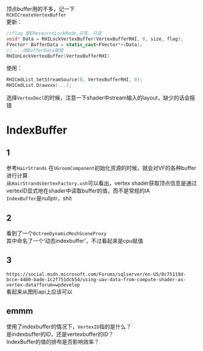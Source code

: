 顶点buffer用的不多，记一下  
`RCHICreateVertexBuffer`  
更新：  
```cpp
//flag 是EResourceLockMode,只写、只读
void* Data = RHILockVertexBuffer(VertexBufferRHI, 0, size, flag);
FVector* BufferData = static_cast<FVector*>(Data);
//....给BufferData赋值
RHIUnLockVertexBuffer(VertexBufferRHI)
```  
使用：
```cpp
RHICmdList.SetStreamSource(0, VertexBufferRHI, 0);
RHICmdList.Drawxxx(...);
```  
选择`VertexDecl`的时候，注意一下shader中stream输入的layout，缺少的话会报错

# IndexBuffer 
## 1
参考`HairStrands`
在`UGroomComponent`初始化资源的时候，就会对VF的各种buffer进行计算  
从`HairStrandsVertexFactory.ush`可以看出，vertex shader获取顶点信息是通过vertexID显式地在shader中读取buffer的值，而不是常规的IA  
`IndexBuffer`是nullptr，shit
## 2
看到了一个`OctreeDynamicMeshSceneProxy`  
其中命名了一个‘动态indexbuffer’，不过看起来是cpu赋值
## 3
`https://social.msdn.microsoft.com/Forums/sqlserver/en-US/8c75119d-bcce-4400-bade-1c2f751dcb54/using-uav-data-from-compute-shader-as-vertex-data?forum=wpdevelop`  
看起来从图形api上应该可以  
## emmm
使用了indexbuffer的情况下，`VertexID`指的是什么？  
是indexbuffer的ID，还是vertexbuffer的ID？  
IndexBuffer的值的排布是否影响效率？  